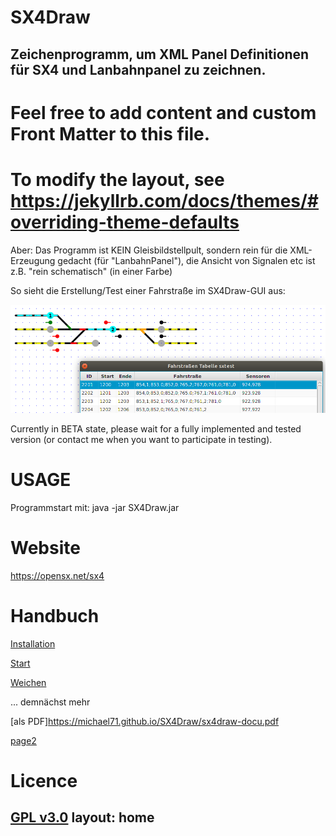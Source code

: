# SX4Draw

Zeichenprogramm, um XML Panel Definitionen für SX4 und Lanbahnpanel zu zeichnen.
---
# Feel free to add content and custom Front Matter to this file.
# To modify the layout, see https://jekyllrb.com/docs/themes/#overriding-theme-defaults

Aber: Das Programm ist KEIN Gleisbildstellpult, sondern rein für die XML-Erzeugung gedacht
(für "LanbahnPanel"), die Ansicht von Signalen etc ist z.B. "rein schematisch" (in einer Farbe)

So sieht die Erstellung/Test einer Fahrstraße im SX4Draw-GUI aus:

![SX4 GUI](sx4draw-1.png)

Currently in BETA state, please wait for a fully implemented and tested version (or contact me when you want to participate in testing).

# USAGE

Programmstart mit: 
    java -jar SX4Draw.jar

# Website

<https://opensx.net/sx4>

# Handbuch

[Installation](installation.md)

[Start](draw_elements.md)

[Weichen](turnouts.md)

...
demnächst mehr 

[als PDF]<https://michael71.github.io/SX4Draw/sx4draw-docu.pdf>

[page2](page2.md)

# Licence

[GPL v3.0](https://www.gnu.org/licenses/gpl-3.0.en.html)
layout: home
---


